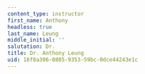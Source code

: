 ```yaml
---
content_type: instructor
first_name: Anthony
headless: true
last_name: Leung
middle_initial: ''
salutation: Dr.
title: Dr. Anthony Leung
uid: 16f8a306-0805-9353-59bc-0dce44243e1c
---
```

